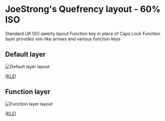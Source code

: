 # JoeStrong's Quefrency layout - 60% ISO

Standard UK ISO qwerty layout
Function key in place of Caps Lock
Function layer provides vim-like arrows and various function keys

## Default layer

![Default layer layout](https://i.imgur.com/HXeKSGN.png)

([KLE](http://www.keyboard-layout-editor.com/#/gists/f606625fbc4b84a0e9f82fff308aad29))

## Function layer

![Function layer layout](https://i.imgur.com/cVKl9tB.png)

([KLE](http://www.keyboard-layout-editor.com/#/gists/b75402b2838f36e319f1c0a7fef07dd6))
